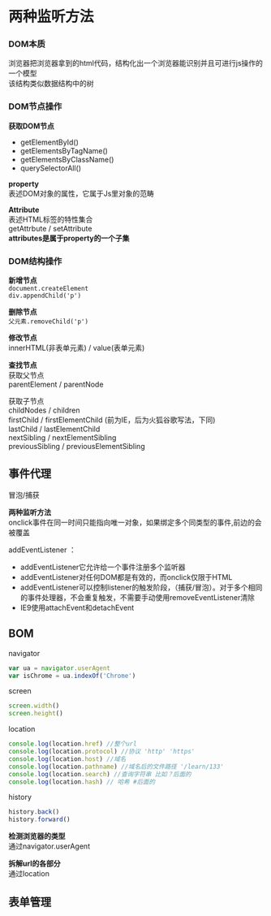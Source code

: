 # 两种监听方法

### DOM本质

浏览器把浏览器拿到的html代码，结构化出一个浏览器能识别并且可进行js操作的一个模型  
该结构类似数据结构中的树

### DOM节点操作

**获取DOM节点**

* getElementById\(\)  
* getElementsByTagName\(\)  
* getElementsByClassName\(\)  
* querySelectorAll\(\)

**property**  
表述DOM对象的属性，它属于Js里对象的范畴

**Attribute**  
表述HTML标签的特性集合  
getAttrbute / setAttribute  
**attributes是属于property的一个子集**

### DOM结构操作

**新增节点**  
`document.createElement`  
`div.appendChild('p')`

**删除节点**  
`父元素.removeChild('p')`

**修改节点**  
innerHTML\(非表单元素\) / value\(表单元素\)

**查找节点**  
获取父节点  
parentElement / parentNode

获取子节点  
childNodes / children  
firstChild / firstElementChild \(前为IE，后为火狐谷歌写法，下同\)  
lastChild / lastElementChild  
nextSibling / nextElementSibling  
previousSibling / previousElementSibling

## 事件代理

冒泡/捕获

**两种监听方法**  
onclick事件在同一时间只能指向唯一对象，如果绑定多个同类型的事件,前边的会被覆盖

addEventListener ：

* addEventListener它允许给一个事件注册多个监听器
* addEventListener对任何DOM都是有效的，而onclick仅限于HTML
* addEventListener可以控制listener的触发阶段，（捕获/冒泡）。对于多个相同的事件处理器，不会重复触发，不需要手动使用removeEventListener清除
* IE9使用attachEvent和detachEvent

## BOM

navigator

```javascript
var ua = navigator.userAgent
var isChrome = ua.indexOf('Chrome')
```

screen

```javascript
screen.width()
screen.height()
```

location

```javascript
console.log(location.href) //整个url
console.log(location.protocol) //协议 'http' 'https'
console.log(location.host) //域名
console.log(location.pathname) //域名后的文件路径 '/learn/133'
console.log(location.search) //查询字符串 比如？后面的
console.log(location.hash) // 哈希 #后面的
```

history

```javascript
history.back()
history.forward()
```

**检测浏览器的类型**  
通过navigator.userAgent

**拆解url的各部分**  
通过location

## 表单管理

